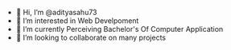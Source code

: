 - 👋 Hi, I’m @adityasahu73
- 👀 I’m interested in Web Develpoment
- 🌱 I’m currently Perceiving Bachelor's Of Computer Application
- 💞️ I’m looking to collaborate on many projects

<!---
adityasahu73/adityasahu73 is a ✨ special ✨ repository because its `README.md` (this file) appears on your GitHub profile.
You can click the Preview link to take a look at your changes.
--->
